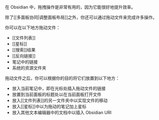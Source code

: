 在 Obsidian 中，拖拽操作是非常有用的，因为它能很好地提升效率。

除了[[多面板协同|调整面板布局]]之外，你还可以通过拖动文件来完成许多操作。

你可以在以下地方拖动文件：

- [[文件列表]]
- [[星标]]
- [[搜索]]结果
- [[反向链接]]
- 笔记中的链接
- 系统的资源文件夹

拖动文件之后，你可以根据你的目的将它们放置到以下地方：

- 放入当前笔记中，即在光标处插入拖动文件的链接
- 放置到当前面板的标题处以在当前面板打开文件
- 放入[[文件列表]]的另一文件夹中以实现文件的移动
- 放入[[星标]]中以为拖动的笔记加上星标
- 放入其他文本编辑器中的文档中以插入 Obsidian URI